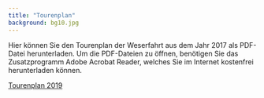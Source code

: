 ```yaml
---
title: "Tourenplan"
background: bg10.jpg
---
```

Hier können Sie den Tourenplan der Weserfahrt aus dem Jahr 2017 als PDF-Datei herunterladen.
Um die PDF-Dateien zu öffnen, benötigen Sie das Zusatzprogramm Adobe Acrobat Reader, welches Sie im Internet kostenfrei herunterladen können.


<a href="assets/images/Tourenplan_2019.pdf" class="btn btn-outline-inverse btn-sm">Tourenplan 2019</a>

